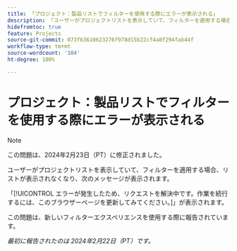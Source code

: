 ```yaml
---
title: 「プロジェクト：製品リストでフィルターを使用する際にエラーが表示される」
description: 「ユーザーがプロジェクトリストを表示していて、フィルターを適用する場合、リストが表示されなくなり、エラーメッセージが表示されます。」
hidefromtoc: true
feature: Projects
source-git-commit: 073f63610623276f978d15b22cf4a8f294fab44f
workflow-type: tm+mt
source-wordcount: '104'
ht-degree: 100%

---
```



# プロジェクト：製品リストでフィルターを使用する際にエラーが表示される

>[!NOTE]
>
>この問題は、2024年2月23日（PT）に修正されました。

ユーザーがプロジェクトリストを表示していて、フィルターを適用する場合、リストが表示されなくなり、次のメッセージが表示されます。

「[!UICONTROL エラーが発生したため、リクエストを解決中です。作業を続行するには、このブラウザーページを更新してみてください。]」が表示されます。

この問題は、新しいフィルターエクスペリエンスを使用する際に報告されています。

_最初に報告されたのは 2024年2月22日（PT）です。_
